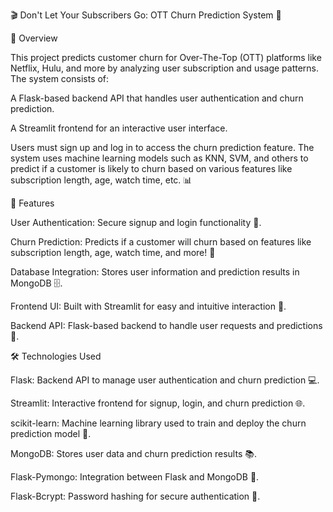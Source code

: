 🎬 Don't Let Your Subscribers Go: OTT Churn Prediction System 🎥

🚀 Overview

This project predicts customer churn for Over-The-Top (OTT) platforms like Netflix, Hulu, and more by analyzing user subscription and usage patterns. The system consists of:

A Flask-based backend API that handles user authentication and churn prediction.

A Streamlit frontend for an interactive user interface.

Users must sign up and log in to access the churn prediction feature. The system uses machine learning models such as KNN, SVM, and others to predict if a customer is likely to churn based on various features like subscription length, age, watch time, etc. 📊

🌟 Features

User Authentication: Secure signup and login functionality 🔐.

Churn Prediction: Predicts if a customer will churn based on features like subscription length, age, watch time, and more! 🧐

Database Integration: Stores user information and prediction results in MongoDB 🗄️.

Frontend UI: Built with Streamlit for easy and intuitive interaction 🎨.

Backend API: Flask-based backend to handle user requests and predictions 🚀.

🛠️ Technologies Used

Flask: Backend API to manage user authentication and churn prediction 💻.

Streamlit: Interactive frontend for signup, login, and churn prediction 🌐.

scikit-learn: Machine learning library used to train and deploy the churn prediction model 🤖.

MongoDB: Stores user data and churn prediction results 📚.

Flask-Pymongo: Integration between Flask and MongoDB 🔗.

Flask-Bcrypt: Password hashing for secure authentication 🔑.
